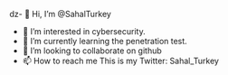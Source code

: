 dz- 👋 Hi, I’m @SahalTurkey
- 👀 I’m interested in cybersecurity.
- 🌱 I’m currently learning  the penetration test.
- 💞️ I’m looking to collaborate on github
- 📫 How to reach me This is my Twitter: Sahal_Turkey

<!---
SahalTurkey/SahalTurkey is a ✨ special ✨ repository because its `README.md` (this file) appears on your GitHub profile.
You can click the Preview link to take a look at your changes.
--->
